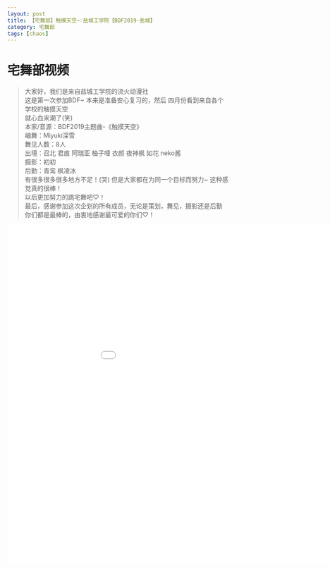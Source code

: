 ```yaml
---
layout: post
title: 【宅舞部】触摸天空~♡盐城工学院【BDF2019-盐城】
category: 宅舞部
tags: [chaos]
---
```


# 宅舞部视频

>大家好，我们是来自盐城工学院的流火动漫社 <br />
这是第一次参加BDF~ 本来是准备安心复习的，然后 四月份看到来自各个学校的触摸天空<br />
 就心血来潮了(笑) <br />
 本家/音源：BDF2019主题曲-《触摸天空》 <br />
 编舞：Miyuki深雪 <br />
 舞见人数：8人 <br />
 出境：召北 君痕 阿瑞亚 柚子哩 衣颜 夜神枫 如花 neko酱 <br />
 摄影：初初 <br />
 后勤：青鸾 枫凌冰 <br />
 有很多很多很多地方不足！(哭) 但是大家都在为同一个目标而努力~ 这种感觉真的很棒！ <br />
 以后更加努力的跳宅舞吧♡！ <br />
 最后，感谢参加这次企划的所有成员，无论是策划，舞见，摄影还是后勤<br />
 你们都是最棒的，由衷地感谢最可爱的你们♡！<br />

 <iframe src="//player.bilibili.com/player.html?aid=54109839&cid=94656563&page=1" width="1024" height="768" scrolling="no" border="0" frameborder="no" framespacing="0" allowfullscreen="true"> </iframe>
